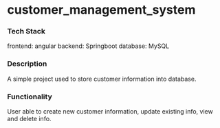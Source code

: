 # customer_management_system
### Tech Stack
frontend: angular
backend: Springboot
database: MySQL

### Description
A simple project used to store customer information into database. 


### Functionality
User able to create new customer information, update existing info, view and delete info.
